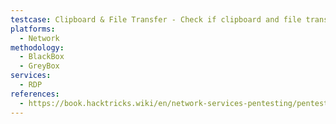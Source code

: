 ```yaml
---
testcase: Clipboard & File Transfer - Check if clipboard and file transfer capabilities are enabled and can be abused for data exfiltration or malware insertion
platforms: 
  - Network
methodology: 
  - BlackBox
  - GreyBox
services:
  - RDP
references:
  - https://book.hacktricks.wiki/en/network-services-pentesting/pentesting-rdp.html
---
```

